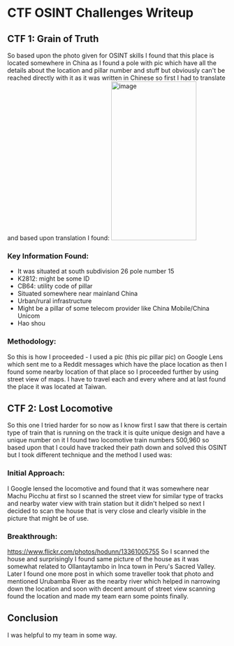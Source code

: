 # CTF OSINT Challenges Writeup

## CTF 1: Grain of Truth

So based upon the photo given for OSINT skills I found that this place is located somewhere in China as I found a pole with pic which have all the details about the location and pillar number and stuff but obviously can't be reached directly with it as it was written in Chinese so first I had to translate and based upon translation I found:
<img width="195" height="363" alt="image" src="https://github.com/user-attachments/assets/4b804e60-17ee-43d2-ac7d-12f17674d929" />

### Key Information Found:
- It was situated at south subdivision 26 pole number 15
- K2812: might be some ID
- CB64: utility code of pillar
- Situated somewhere near mainland China
- Urban/rural infrastructure
- Might be a pillar of some telecom provider like China Mobile/China Unicom
- Hao shou

### Methodology:
So this is how I proceeded - I used a pic (this pic pillar pic) on Google Lens which sent me to a Reddit messages which have the place location as then I found some nearby location of that place so I proceeded further by using street view of maps. I have to travel each and every where and at last found the place it was located at Taiwan.

## CTF 2: Lost Locomotive

So this one I tried harder for so now as I know first I saw that there is certain type of train that is running on the track it is quite unique design and have a unique number on it I found two locomotive train numbers 500,960 so based upon that I could have tracked their path down and solved this OSINT but I took different technique and the method I used was:

### Initial Approach:
I Google lensed the locomotive and found that it was somewhere near Machu Picchu at first so I scanned the street view for similar type of tracks and nearby water view with train station but it didn't helped so next I decided to scan the house that is very close and clearly visible in the picture that might be of use.

### Breakthrough:
https://www.flickr.com/photos/hodunn/13361005755
So I scanned the house and surprisingly I found same picture of the house as it was somewhat related to Ollantaytambo in Inca town in Peru's Sacred Valley. Later I found one more post in which some traveller took that photo and mentioned Urubamba River as the nearby river which helped in narrowing down the location and soon with decent amount of street view scanning found the location and made my team earn some points finally.

## Conclusion

I was helpful to my team in some way.

